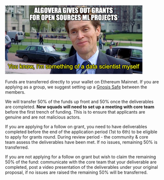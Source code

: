 ![](./assets/dafoe_algo.png)

Funds are transferred directly to your wallet on Ethereum Mainnet. If you are applying as a group, we suggest setting up a [Gnosis Safe](https://gnosis-safe.io/) between the members.

We will transfer 50% of the funds up front and 50% once the deliverables are completed. **New squads will need to set up a meeting with core team** before the first trench of funding. This is to ensure that applicants are genuine and are not malicious actors.

If you are applying for a follow on grant, you need to have deliverables completed before the end of the application period (1st to 6th) to be eligible to apply for grants round. During review period - the community & core team assess the deliverables have been met. If no issues, remaining 50% is transferred.

If you are not applying for a follow on grant but wish to claim the remaining 50% of the fund: 
communicate with the core team that your deliverable are completed, post a video presentation of the deliverables under your original proposal, if no issues are raised the remaining 50% will be transferred. 
